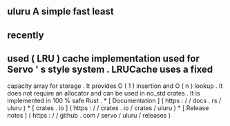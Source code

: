 #
uluru
A
simple
fast
least
-
recently
-
used
(
LRU
)
cache
implementation
used
for
Servo
'
s
style
system
.
LRUCache
uses
a
fixed
-
capacity
array
for
storage
.
It
provides
O
(
1
)
insertion
and
O
(
n
)
lookup
.
It
does
not
require
an
allocator
and
can
be
used
in
no_std
crates
.
It
is
implemented
in
100
%
safe
Rust
.
*
[
Documentation
]
(
https
:
/
/
docs
.
rs
/
uluru
)
*
[
crates
.
io
]
(
https
:
/
/
crates
.
io
/
crates
/
uluru
)
*
[
Release
notes
]
(
https
:
/
/
github
.
com
/
servo
/
uluru
/
releases
)
